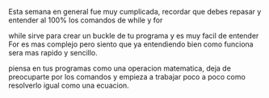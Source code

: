 Esta semana en general fue muy cumplicada, recordar que debes repasar y entender al 100% los comandos de while y for
 
while sirve para crear un buckle de tu programa y es muy facil de entender
For es mas complejo pero siento que ya entendiendo bien como funciona sera mas rapido y sencillo.

piensa en tus programas como una operacion matematica, deja de preocuparte por los comandos y empieza a trabajar poco a poco como resolverlo igual como una ecuacion.

